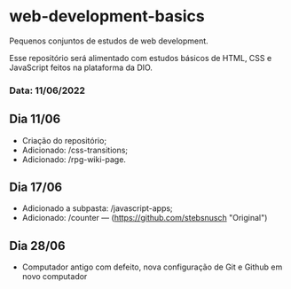 # web-development-basics
Pequenos conjuntos de estudos de web development.

Esse repositório será alimentado com estudos básicos de HTML, CSS e JavaScript feitos na plataforma da DIO. 

### Data: 11/06/2022

## Dia 11/06

* Criação do repositório;
* Adicionado: /css-transitions;
* Adicionado: /rpg-wiki-page.

## Dia 17/06
* Adicionado a subpasta: /javascript-apps;
* Adicionado: /counter — (https://github.com/stebsnusch "Original")

## Dia 28/06
* Computador antigo com defeito, nova configuração de Git e Github em novo computador
